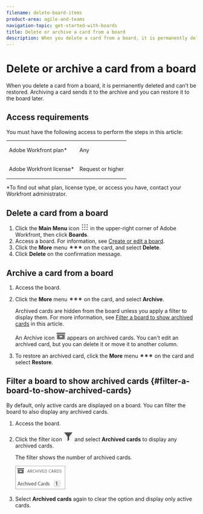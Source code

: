 ```yaml
---
filename: delete-board-items
product-area: agile-and-teams
navigation-topic: get-started-with-boards
title: Delete or archive a card from a board
description: When you delete a card from a board, it is permanently deleted and can’t be restored. Archiving a card sends it to the archive and you can restore it to the board later.
---
```


# Delete or archive a card from a board

When you delete a card from a board, it is permanently deleted and can’t be restored. Archiving a card sends it to the archive and you can restore it to the board later.

## Access requirements

You must have the following access to perform the steps in this article:

<table cellspacing="0"> 
 <col> 
 <col> 
 <tbody> 
  <tr> 
   <td role="rowheader">Adobe Workfront plan*</td> 
   <td> <p>Any</p> </td> 
  </tr> 
  <tr> 
   <td role="rowheader">Adobe Workfront license*</td> 
   <td> <p>Request or higher</p> </td> 
  </tr> 
 </tbody> 
</table>

&#42;To find out what plan, license type, or access you have, contact your Workfront administrator.

## Delete a card from a board

1. Click the **Main Menu** icon ![](assets/main-menu-icon.png) in the upper-right corner of Adobe Workfront, then click **Boards**.
1. Access a board. For information, see [Create or edit a board](../../agile/get-started-with-boards/create-edit-board.md).
1. Click the **More** menu ![More menu](assets/more-icon-spectrum.png) on the card, and select **Delete**.
1. Click **Delete** on the confirmation message.

## Archive a card from a board

1. Access the board.
1. Click the **More** menu ![More menu](assets/more-icon-spectrum.png) on the card, and select **Archive**.

   Archived cards are hidden from the board unless you apply a filter to display them. For more information, see [Filter a board to show archived cards](#filter-a-board-to-show-archived-cards) in this article.

   An Archive icon ![Archive](assets/archive-icon-spectrum-25x20.png) appears on archived cards. You can't edit an archived card, but you can delete it or move it to another column.

1. To restore an archived card, click the **More** menu ![More menu](assets/more-icon-spectrum.png) on the card and select **Restore**.

## Filter a board to show archived cards {#filter-a-board-to-show-archived-cards}

By default, only active cards are displayed on a board. You can filter the board to also display any archived cards.

1. Access the board.
1. Click the filter icon ![Filter](assets/filter-icon-spectrum-25x25.png) and select **Archived cards** to display any archived cards.

   The filter shows the number of archived cards.

   ![Filter archived cards](assets/boards-archived-cards-filter.png)

1. Select **Archived cards** again to clear the option and display only active cards.

